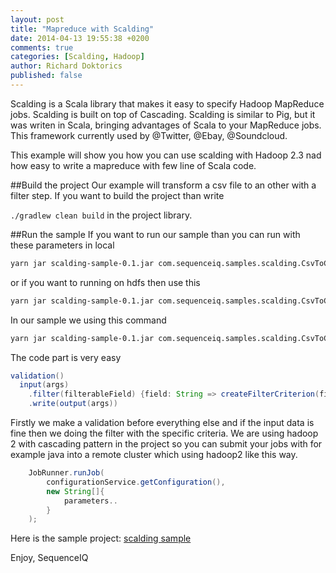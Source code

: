 ```yaml
---
layout: post
title: "Mapreduce with Scalding"
date: 2014-04-13 19:55:38 +0200
comments: true
categories: [Scalding, Hadoop]
author: Richard Doktorics
published: false
---
```


Scalding is a Scala library that makes it easy to specify Hadoop MapReduce jobs. Scalding is built on top of Cascading. Scalding is similar to Pig, but it was writen in Scala, bringing advantages of Scala to your MapReduce jobs. This framework currently used by @Twitter, @Ebay, @Soundcloud.


This example will show you how you can use scalding with Hadoop 2.3 nad how easy to write a mapreduce with few line of Scala code.

##Build the project
Our example will transform a csv file to an other with a filter step.
If you want to build the project than write

`./gradlew clean build` in the project library.

##Run the sample
If you want to run our sample than you can run with these parameters in local

``` bash
yarn jar scalding-sample-0.1.jar com.sequenceiq.samples.scalding.CsvToCsvFilterJob --local --schema {YOUR_SCHEME} --input {INPUT} --type {TYPE} --operator {OPERATOR} --field {FILTER_FIELD} --operand {OPERAND} --output {OUTPUT_PATH}
```

or if you want to running on hdfs then use this
``` bash
yarn jar scalding-sample-0.1.jar com.sequenceiq.samples.scalding.CsvToCsvFilterJob --hgfs --schema {YOUR_SCHEME} --input {INPUT} --type {TYPE} --operator {OPERATOR} --field {FILTER_FIELD} --operand {OPERAND} --output {OUTPUT_PATH}
```

In our sample we using this command
``` bash
yarn jar scalding-sample-0.1.jar com.sequenceiq.samples.scalding.CsvToCsvFilterJob --hgfs --schema id,name --input /input.csv --type int --operator eq --field id --operand 1 --output /output.csv
```


The code part is very easy

``` java
validation()
  input(args)
    .filter(filterableField) {field: String => createFilterCriterion(field)}
    .write(output(args))
```

Firstly we make a validation before everything else and if the input data is fine then we doing the filter with the specific criteria.
We are using hadoop 2 with cascading pattern in the project so you can submit your jobs with for example java into a remote cluster which using hadoop2 like this way.

``` java
  	JobRunner.runJob(
  		configurationService.getConfiguration(),
        new String[]{
            parameters..
        }
    );
```
Here is the sample project: [scalding sample](https://github.com/sequenceiq/sequenceiq-samples/tree/master/scalding-sample)

Enjoy,
SequenceIQ